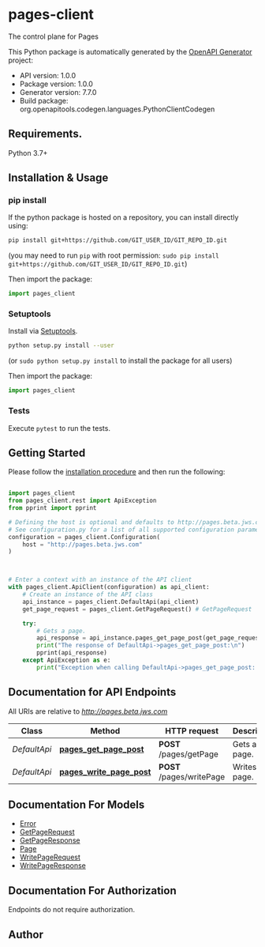 # pages-client
The control plane for Pages

This Python package is automatically generated by the [OpenAPI Generator](https://openapi-generator.tech) project:

- API version: 1.0.0
- Package version: 1.0.0
- Generator version: 7.7.0
- Build package: org.openapitools.codegen.languages.PythonClientCodegen

## Requirements.

Python 3.7+

## Installation & Usage
### pip install

If the python package is hosted on a repository, you can install directly using:

```sh
pip install git+https://github.com/GIT_USER_ID/GIT_REPO_ID.git
```
(you may need to run `pip` with root permission: `sudo pip install git+https://github.com/GIT_USER_ID/GIT_REPO_ID.git`)

Then import the package:
```python
import pages_client
```

### Setuptools

Install via [Setuptools](http://pypi.python.org/pypi/setuptools).

```sh
python setup.py install --user
```
(or `sudo python setup.py install` to install the package for all users)

Then import the package:
```python
import pages_client
```

### Tests

Execute `pytest` to run the tests.

## Getting Started

Please follow the [installation procedure](#installation--usage) and then run the following:

```python

import pages_client
from pages_client.rest import ApiException
from pprint import pprint

# Defining the host is optional and defaults to http://pages.beta.jws.com
# See configuration.py for a list of all supported configuration parameters.
configuration = pages_client.Configuration(
    host = "http://pages.beta.jws.com"
)



# Enter a context with an instance of the API client
with pages_client.ApiClient(configuration) as api_client:
    # Create an instance of the API class
    api_instance = pages_client.DefaultApi(api_client)
    get_page_request = pages_client.GetPageRequest() # GetPageRequest | Request body containing user, namespace, and page name.

    try:
        # Gets a page.
        api_response = api_instance.pages_get_page_post(get_page_request)
        print("The response of DefaultApi->pages_get_page_post:\n")
        pprint(api_response)
    except ApiException as e:
        print("Exception when calling DefaultApi->pages_get_page_post: %s\n" % e)

```

## Documentation for API Endpoints

All URIs are relative to *http://pages.beta.jws.com*

Class | Method | HTTP request | Description
------------ | ------------- | ------------- | -------------
*DefaultApi* | [**pages_get_page_post**](docs/DefaultApi.md#pages_get_page_post) | **POST** /pages/getPage | Gets a page.
*DefaultApi* | [**pages_write_page_post**](docs/DefaultApi.md#pages_write_page_post) | **POST** /pages/writePage | Writes a page.


## Documentation For Models

 - [Error](docs/Error.md)
 - [GetPageRequest](docs/GetPageRequest.md)
 - [GetPageResponse](docs/GetPageResponse.md)
 - [Page](docs/Page.md)
 - [WritePageRequest](docs/WritePageRequest.md)
 - [WritePageResponse](docs/WritePageResponse.md)


<a id="documentation-for-authorization"></a>
## Documentation For Authorization

Endpoints do not require authorization.


## Author




